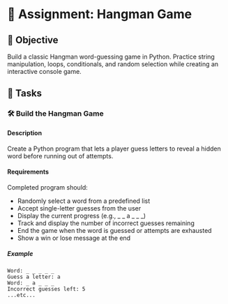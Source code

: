 

# 📘 Assignment: Hangman Game

## 🎯 Objective

Build a classic Hangman word-guessing game in Python. Practice string manipulation, loops, conditionals, and random selection while creating an interactive console game.

## 📝 Tasks

### 🛠️  Build the Hangman Game

#### Description
Create a Python program that lets a player guess letters to reveal a hidden word before running out of attempts.

#### Requirements
Completed program should:

- Randomly select a word from a predefined list
- Accept single-letter guesses from the user
- Display the current progress (e.g., _ _ a _ _ _)
- Track and display the number of incorrect guesses remaining
- End the game when the word is guessed or attempts are exhausted
- Show a win or lose message at the end

##### Example
```
Word: _ _ _ _ _
Guess a letter: a
Word: _ a _ _ _
Incorrect guesses left: 5
...etc...
```

